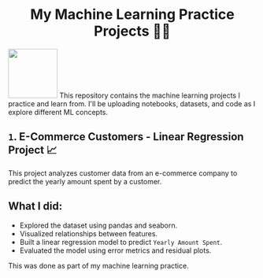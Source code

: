 <h1 align="center" size=50>My Machine Learning Practice Projects 📘🤖</h1>
<img src="https://image.shutterstock.com/image-vector/machine-learning-banner-web-icon-260nw-1110900704.jpg" width=100>
This repository contains the machine learning projects I practice and learn from.  
I'll be uploading notebooks, datasets, and code as I explore different ML concepts.

## `1`. E-Commerce Customers - Linear Regression Project 📈

This project analyzes customer data from an e-commerce company to predict the yearly amount spent by a customer.

## What I did:
- Explored the dataset using pandas and seaborn.
- Visualized relationships between features.
- Built a linear regression model to predict `Yearly Amount Spent`.
- Evaluated the model using error metrics and residual plots.

This was done as part of my machine learning practice. 
